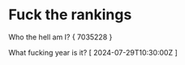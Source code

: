 # Fuck the rankings

Who the hell am I?
{ 7035228 }

What fucking year is it?
[ 2024-07-29T10:30:00Z ]
